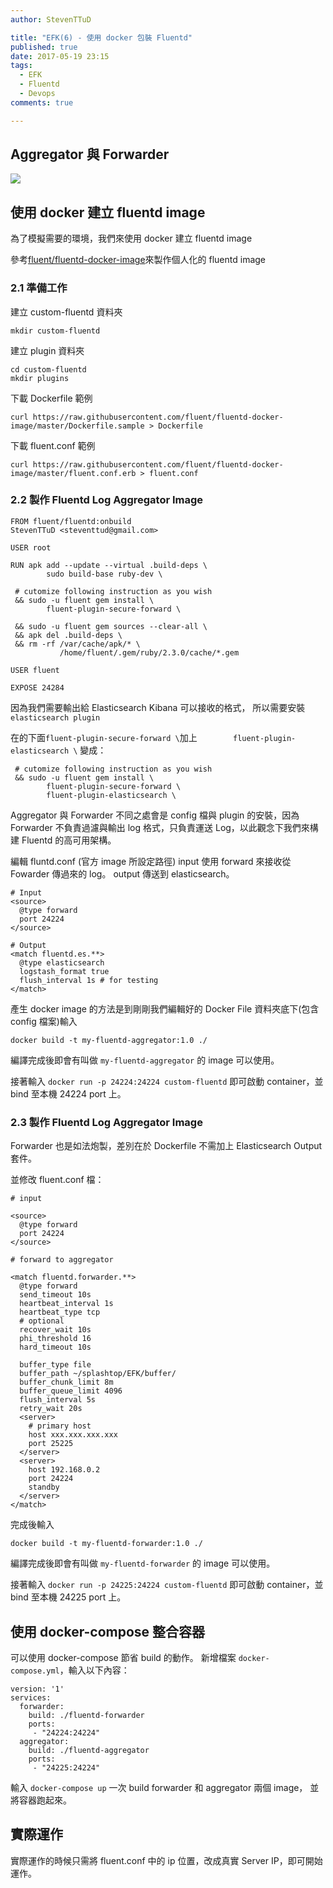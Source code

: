 ```yaml
---
author: StevenTTuD

title: "EFK(6) - 使用 docker 包裝 Fluentd"
published: true
date: 2017-05-19 23:15
tags:
  - EFK
  - Fluentd
  - Devops
comments: true

---
```


## Aggregator 與 Forwarder


![](https://lh3.googleusercontent.com/-ISAjtMLBHsQ/WSL5U_Aw87I/AAAAAAAAKzA/a5gcrr4jQ508MINa9Yy1aVR23CMFccYuwCHM/I/14954621237379.jpg)


## 使用 docker 建立 fluentd image

為了模擬需要的環境，我們來使用 docker 建立 fluentd image

參考[fluent/fluentd-docker-image](https://github.com/fluent/fluentd-docker-image)來製作個人化的 fluentd image

### 2.1 準備工作

建立 custom-fluentd 資料夾

```
mkdir custom-fluentd
```

建立 plugin 資料夾

```
cd custom-fluentd
mkdir plugins
```

下載 Dockerfile 範例

```
curl https://raw.githubusercontent.com/fluent/fluentd-docker-image/master/Dockerfile.sample > Dockerfile
```

下載 fluent.conf 範例

```
curl https://raw.githubusercontent.com/fluent/fluentd-docker-image/master/fluent.conf.erb > fluent.conf
```

### 2.2 製作 Fluentd Log Aggregator Image

```
FROM fluent/fluentd:onbuild
StevenTTuD <steventtud@gmail.com>

USER root

RUN apk add --update --virtual .build-deps \
        sudo build-base ruby-dev \

 # cutomize following instruction as you wish
 && sudo -u fluent gem install \
        fluent-plugin-secure-forward \

 && sudo -u fluent gem sources --clear-all \
 && apk del .build-deps \
 && rm -rf /var/cache/apk/* \
           /home/fluent/.gem/ruby/2.3.0/cache/*.gem

USER fluent

EXPOSE 24284
```

因為我們需要輸出給 Elasticsearch Kibana 可以接收的格式，
所以需要安裝 `elasticsearch plugin`

在的下面`fluent-plugin-secure-forward \`加上`        fluent-plugin-elasticsearch \` 變成：

```
 # cutomize following instruction as you wish
 && sudo -u fluent gem install \
        fluent-plugin-secure-forward \
        fluent-plugin-elasticsearch \
```


Aggregator 與 Forwarder 不同之處會是 config 檔與 plugin 的安裝，因為 Forwarder 不負責過濾與輸出 log 格式，只負責運送 Log，以此觀念下我們來構建 Fluentd 的高可用架構。

編輯 fluntd.conf (官方 image 所設定路徑)
input 使用 forward 來接收從 Fowarder 傳過來的 log。
output 傳送到 elasticsearch。

```
# Input
<source>
  @type forward
  port 24224
</source>

# Output
<match fluentd.es.**>
  @type elasticsearch
  logstash_format true
  flush_interval 1s # for testing
</match>
```

產生 docker image 的方法是到剛剛我們編輯好的 Docker File 資料夾底下(包含 config 檔案)輸入

```
docker build -t my-fluentd-aggregator:1.0 ./
```

編譯完成後即會有叫做 `my-fluentd-aggregator` 的 image 可以使用。

接著輸入 `docker run -p 24224:24224 custom-fluentd` 即可啟動 container，並 bind 至本機 24224 port 上。

### 2.3 製作 Fluentd Log Aggregator Image

Forwarder 也是如法炮製，差別在於 Dockerfile 不需加上 Elasticsearch Output 套件。

並修改 fluent.conf 檔：

```
# input

<source>
  @type forward
  port 24224
</source>

# forward to aggregator

<match fluentd.forwarder.**>
  @type forward
  send_timeout 10s
  heartbeat_interval 1s
  heartbeat_type tcp
  # optional
  recover_wait 10s
  phi_threshold 16
  hard_timeout 10s

  buffer_type file
  buffer_path ~/splashtop/EFK/buffer/
  buffer_chunk_limit 8m
  buffer_queue_limit 4096
  flush_interval 5s
  retry_wait 20s
  <server>
    # primary host
    host xxx.xxx.xxx.xxx
    port 25225
  </server>
  <server>
    host 192.168.0.2
    port 24224
    standby
  </server>
</match>

```

完成後輸入

```
docker build -t my-fluentd-forwarder:1.0 ./
```

編譯完成後即會有叫做 `my-fluentd-forwarder` 的 image 可以使用。

接著輸入 `docker run -p 24225:24224 custom-fluentd` 即可啟動 container，並 bind 至本機 24225 port 上。

## 使用 docker-compose 整合容器

可以使用 docker-compose 節省 build 的動作。
新增檔案 `docker-compose.yml`，輸入以下內容：

```
version: '1'
services:
  forwarder:
    build: ./fluentd-forwarder
    ports:
     - "24224:24224"
  aggregator:
    build: ./fluentd-aggregator
    ports:
     - "24225:24224"
```

輸入 `docker-compose up` 一次 build forwarder 和 aggregator 兩個 image，
並將容器跑起來。

## 實際運作

實際運作的時候只需將 fluent.conf 中的 ip 位置，改成真實 Server IP，即可開始運作。
